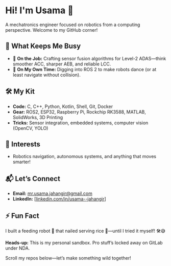 # Hi! I'm Usama 👋

A mechatronics engineer focused on robotics from a computing perspective. Welcome to my GitHub corner!

## 🚀 What Keeps Me Busy
- 🌱 **On the Job:** Crafting sensor fusion algorithms for Level-2 ADAS—think smoother ACC, sharper AEB, and reliable LCC.  
- 🌱 **On My Own Time:** Digging into ROS 2 to make robots dance (or at least navigate without collision).  

## 🛠️ My Kit
- **Code:** C, C++, Python, Kotlin, Shell, Git, Docker  
- **Gear:** ROS2, ESP32, Raspberry Pi, Rockchip RK3588, MATLAB, SolidWorks, 3D Printing  
- **Tricks:** Sensor integration, embedded systems, computer vision (OpenCV, YOLO)

## 🌟 Interests
- Robotics navigation, autonomous systems, and anything that moves smarter!  

## 📬 Let’s Connect
- **Email:** mr.usama.jahangir@gmail.com  
- **LinkedIn:** [[linkedin.com/in/usama--jahangir](https://www.linkedin.com/in/usama--jahangir/)]

## ⚡ Fun Fact
I built a feeding robot 🤖 that nailed serving rice 🍚—until I tried it myself! 🛠️😅

**Heads-up:** This is my personal sandbox. Pro stuff’s locked away on GitLab under NDA.  

Scroll my repos below—let’s make something wild together!
